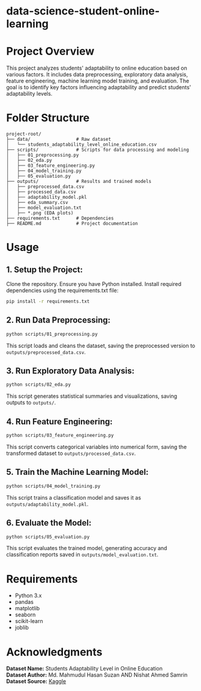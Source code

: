 # data-science-student-online-learning

# Project Overview

This project analyzes students' adaptability to online education based on various factors. It includes data preprocessing, exploratory data analysis, feature engineering, machine learning model training, and evaluation. The goal is to identify key factors influencing adaptability and predict students' adaptability levels.

# Folder Structure
```
project-root/
├── data/                 # Raw dataset
│   └── students_adaptability_level_online_education.csv
├── scripts/              # Scripts for data processing and modeling
│   ├── 01_preprocessing.py
│   ├── 02_eda.py
│   ├── 03_feature_engineering.py
│   ├── 04_model_training.py
│   ├── 05_evaluation.py
├── outputs/              # Results and trained models
│   ├── preprocessed_data.csv
│   ├── processed_data.csv
│   ├── adaptability_model.pkl
│   ├── eda_summary.csv
│   ├── model_evaluation.txt
│   ├── *.png (EDA plots)
├── requirements.txt      # Dependencies
├── README.md             # Project documentation
```

# Usage

## 1. Setup the Project:
Clone the repository.
Ensure you have Python installed.
Install required dependencies using the requirements.txt file:
```sh
pip install -r requirements.txt
```

## 2. Run Data Preprocessing:
```sh
python scripts/01_preprocessing.py
```
This script loads and cleans the dataset, saving the preprocessed version to `outputs/preprocessed_data.csv`.

## 3. Run Exploratory Data Analysis:
```sh
python scripts/02_eda.py
```
This script generates statistical summaries and visualizations, saving outputs to `outputs/`.

## 4. Run Feature Engineering:
```sh
python scripts/03_feature_engineering.py
```
This script converts categorical variables into numerical form, saving the transformed dataset to `outputs/processed_data.csv`.

## 5. Train the Machine Learning Model:
```sh
python scripts/04_model_training.py
```
This script trains a classification model and saves it as `outputs/adaptability_model.pkl`.

## 6. Evaluate the Model:
```sh
python scripts/05_evaluation.py
```
This script evaluates the trained model, generating accuracy and classification reports saved in `outputs/model_evaluation.txt`.

# Requirements
- Python 3.x
- pandas
- matplotlib
- seaborn
- scikit-learn
- joblib

# Acknowledgments
**Dataset Name:** Students Adaptability Level in Online Education  
**Dataset Author:** Md. Mahmudul Hasan Suzan AND Nishat Ahmed Samrin  
**Dataset Source:** [Kaggle](https://www.kaggle.com/datasets/mdmahmudulhasansuzan/students-adaptability-level-in-online-education)